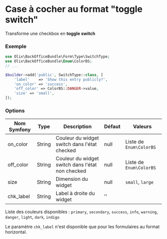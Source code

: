 Case à cocher au format "toggle switch"
================================================================================

Transforme une checkbox en **toggle switch**

### Exemple

~~~ php
use Olix\BackOfficeBundle\Form\Type\SwitchType;
use Olix\BackOfficeBundle\Enum\ColorBS;
// ...

$builder->add('public', SwitchType::class, [
    'label'    => 'Show this entry publicly?',
    'on_color' => 'success',
    'off_color' => ColorBS::DANGER->value,
    'size' => 'small',
]);
~~~

### Options

| Nom Symfony   | Type    |	Description                                      | Défaut | Valeurs 
|---------------|---------|--------------------------------------------------|--------|----------------------------------------
| on_color      | String  | Couleur du widget switch dans l'état checked     | null   | Liste de `Enum\ColorBS`
| off_color     | String  | Couleur du widget switch dans l'état non checked | null   | Liste de `Enum\ColorBS`
| size          | String  | Dimension du widget                              | null   | `small`, `large`
| chk_label     | String  | Label à droite du widget                         | ''     |

Liste des couleurs disponibles : `primary`,  `secondary`, `success`,  `info`,  `warning`,  `danger`, `light`, `dark`, `indigo`

Le paramètre `chk_label` n'est disponible que pour les formulaires au format horizontal.
